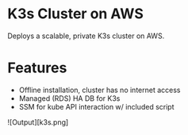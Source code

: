 # K3s Cluster on AWS
Deploys a scalable, private K3s cluster on AWS.

# Features
* Offline installation, cluster has no internet access
* Managed (RDS) HA DB for K3s
* SSM for kube API interaction w/ included script

![Output][k3s.png]

